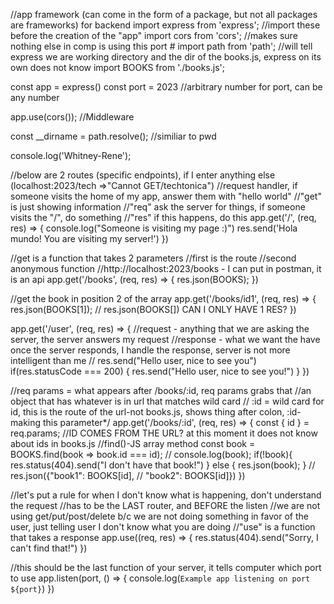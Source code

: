 //app framework (can come in the form of a package, but not all packages are frameworks) for backend
import express from 'express';
//import these before the creation of the "app"
import cors from 'cors'; //makes sure nothing else in comp is using this port #
import path from 'path'; //will tell express we are working directory and the dir of the books.js, express on its own does not know
import BOOKS from './books.js';

const app = express()
const port = 2023 //arbitrary number for port, can be any number


app.use(cors()); //Middleware

const __dirname = path.resolve(); //similiar to pwd

console.log('Whitney-Rene');

//below are 2 routes (specific endpoints), if I enter anything else (localhost:2023/tech =>"Cannot GET/techtonica")
//request handler, if someone visits the home of my app, answer them with "hello world"
//"get" is just showing information
//"req" ask the server for things, if someone visits the "/", do something
//"res" if this happens, do this
app.get('/', (req, res) => {
    console.log("Someone is visiting my page :)")
    res.send('Hola mundo! You are visiting my server!')
})

//get is a function that takes 2 parameters
//first is the route
//second anonymous function
//http://localhost:2023/books - I can put in postman, it is an api
app.get('/books', (req, res) => {
    res.json(BOOKS);
})

//get the book in position 2 of the array
app.get('/books/id1', (req, res) => {
    res.json(BOOKS[1]);
    // res.json(BOOKS[]) CAN I ONLY HAVE 1 RES?
})

app.get('/user', (req, res) => {
//request - anything that we are asking the server, the server answers my request
//response - what we want the have once the server responds, I handle the response, server is not more intelligent than me
// res.send("Hello user, nice to see you")
    if(res.statusCode === 200) {
        res.send("Hello user, nice to see you!")
    }
})




//req params = what appears after /books/:id, req params grabs that
//an object that has whatever is in url that matches wild card
// :id = wild card for id, this is the route of the url-not books.js, shows thing after colon, :id-making this parameter*/
app.get('/books/:id', (req, res) => {
    const { id } = req.params; //ID COMES FROM THE URL? at this moment it does not know about ids in books.js
    //find()-JS array method
    const book = BOOKS.find(book => book.id === id);
    // console.log(book);
    if(!book){
        res.status(404).send("I don't have that book!")
    }  else {
        res.json(book);
        }
    // res.json({"book1": BOOKS[id],
    // "book2": BOOKS[id]})
})

//let's put a rule for when I don't know what is happening, don't understand the request
//has to be the LAST router, and BEFORE the listen
//we are not using get/put/post/delete b/c we are not doing something in favor of the user, just telling user I don't know what you are doing
//"use" is a function that takes a response
app.use((req, res) => {
    res.status(404).send("Sorry, I can't find that!")
})

//this should be the last function of your server, it tells computer which port to use
app.listen(port, () => {
    console.log(`Example app listening on port ${port}`)
})